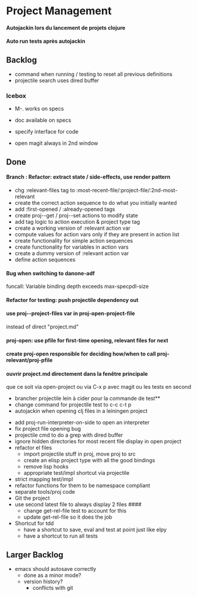 # Project Management
#### Autojackin lors du lancement de projets clojure
#### Auto run tests après autojackin

## Backlog
- command when running / testing to reset all previous definitions
- projectile search uses dired buffer

### Icebox
- M-. works on specs
- doc available on specs
- specify interface for code

- open magit always in 2nd window

## Done
#### Branch : Refactor: extract state / side-effects, use render pattern
- chg :relevant-files tag to :most-recent-file/:project-file/:2nd-most-relevant
- create the correct action sequence to do what you initially wanted
- add :first-opened / :already-opened tags
- create proj--get / proj--set actions to modify state
- add tag logic to action execution & project type tag
- create a working version of :relevant action var
- compute values for action vars only if they are present in action list
- create functionality for simple action sequences
- create functionality for variables in action vars
- create a dummy version of :relevant action var
- define action sequences

#### Bug when switching to danone-adf
funcall: Variable binding depth exceeds max-specpdl-size

#### Refactor for testing: push projectile dependency out
#### use proj--project-files var in proj-open-project-file
instead of direct "project.md"

#### proj-open: use pfile for first-time opening, relevant files for next
#### create proj-open responsible for deciding how/when to call proj-relevant/proj-pfile
#### ouvrir project.md directement dans la fenêtre principale
que ce soit via open-project ou via C-x p
avec magit ou les tests en second

- brancher projectile lein à cider pour la commande de test**
- change command for projectile test to c-c c-t p
- autojackin when opening clj files in a leiningen project
+ add proj-run-interpreter-on-side to open an interpreter
+ fix project file opening bug
+ projectile cmd to do a grep with dired buffer
+ ignore hidden directories for most recent file display in open project
+ refactor el files
  - import projectile stuff in proj, move proj to src
  - create an elisp project type with all the good bindings
  - remove lisp hooks
  - appropriate test/impl shortcut via projectile
+ strict mapping test/impl
+ refactor functions for them to be namespace compliant
+ separate tools/proj code
+ Git the project
+ use second latest file to always display 2 files ####
  + change get-rel-file test to account for this
  + update get-rel-file so it does the job
+ Shortcut for tdd
  + have a shortcut to save, eval and test at point just like elpy
  + have a shortcut to run all tests



## Larger Backlog
- emacs should autosave correctly
  - done as a minor mode?
  - version history?
	- conflicts with git
